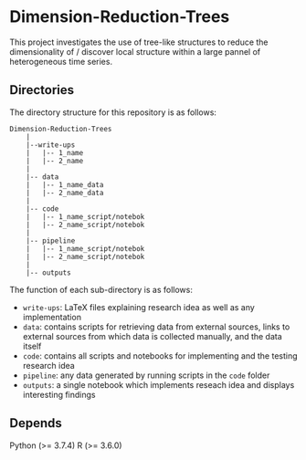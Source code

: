 # Dimension-Reduction-Trees
 
This project investigates the use of tree-like structures to reduce the dimensionality of / discover local structure within a large pannel of heterogeneous time series. 

## Directories

The directory structure for this repository is as follows: 

```
Dimension-Reduction-Trees
    |
    |--write-ups
    |   |-- 1_name
    |   |-- 2_name
    |
    |-- data
    |   |-- 1_name_data
    |   |-- 2_name_data
    |
    |-- code 
    |   |-- 1_name_script/notebok
    |   |-- 2_name_script/notebok
    |
    |-- pipeline 
    |   |-- 1_name_script/notebok
    |   |-- 2_name_script/notebok
    |
    |-- outputs
```
The function of each sub-directory is as follows: 

* `write-ups`: LaTeX files explaining research idea as well as any implementation
* `data`: contains scripts for retrieving data from external sources, links to external sources from which data is collected manually, and the data itself
* `code`: contains all scripts and notebooks for implementing and the testing research idea
* `pipeline`: any data generated by running scripts in the `code` folder
* `outputs`: a single notebook which implements reseach idea and displays interesting findings

## Depends

Python (>= 3.7.4) 
R (>= 3.6.0)
